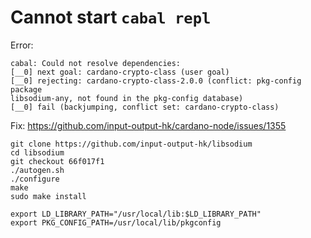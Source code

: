 # Cannot start `cabal repl`
Error:
```
cabal: Could not resolve dependencies:
[__0] next goal: cardano-crypto-class (user goal)
[__0] rejecting: cardano-crypto-class-2.0.0 (conflict: pkg-config package
libsodium-any, not found in the pkg-config database)
[__0] fail (backjumping, conflict set: cardano-crypto-class)
```

Fix: https://github.com/input-output-hk/cardano-node/issues/1355
```
git clone https://github.com/input-output-hk/libsodium
cd libsodium
git checkout 66f017f1
./autogen.sh
./configure
make
sudo make install

export LD_LIBRARY_PATH="/usr/local/lib:$LD_LIBRARY_PATH"
export PKG_CONFIG_PATH=/usr/local/lib/pkgconfig
```

